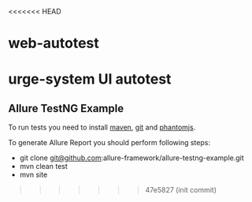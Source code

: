<<<<<<< HEAD
# web-autotest
urge-system UI autotest
=======
[phantomjs]: http://phantomjs.org/download.html
[maven]: http://maven.apache.org/
[git]: http://git-scm.com/

## Allure TestNG Example

To run tests you need to install [maven][maven], [git][git] and [phantomjs][phantomjs].

To generate Allure Report you should perform following steps:

* git clone git@github.com:allure-framework/allure-testng-example.git
* mvn clean test
* mvn site
>>>>>>> 47e5827 (init commit)
